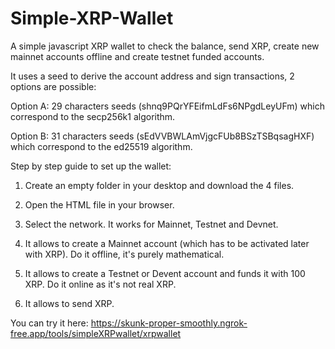 # Simple-XRP-Wallet
A simple javascript XRP wallet to check the balance, send XRP, create new mainnet accounts offline and create testnet funded accounts.

It uses a seed to derive the account address and sign transactions, 2 options are possible:

Option A: 29 characters seeds (shnq9PQrYFEifmLdFs6NPgdLeyUFm) which correspond to the secp256k1 algorithm.

Option B: 31 characters seeds (sEdVVBWLAmVjgcFUb8BSzTSBqsagHXF) which correspond to the ed25519 algorithm.

Step by step guide to set up the wallet:

1) Create an empty folder in your desktop and download the 4 files.

2) Open the HTML file in your browser.

3) Select the network. It works for Mainnet, Testnet and Devnet.

4) It allows to create a Mainnet account (which has to be activated later with XRP). Do it offline, it's purely mathematical.
 
5) It allows to create a Testnet or Devent account and funds it with 100 XRP. Do it online as it's not real XRP.

6) It allows to send XRP.

You can try it here: https://skunk-proper-smoothly.ngrok-free.app/tools/simpleXRPwallet/xrpwallet
